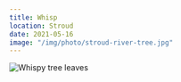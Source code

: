 ```yaml
---
title: Whisp
location: Stroud
date: 2021-05-16
image: "/img/photo/stroud-river-tree.jpg"
---
```


![Whispy tree leaves](/img/photo/stroud-river-tree.jpg)
